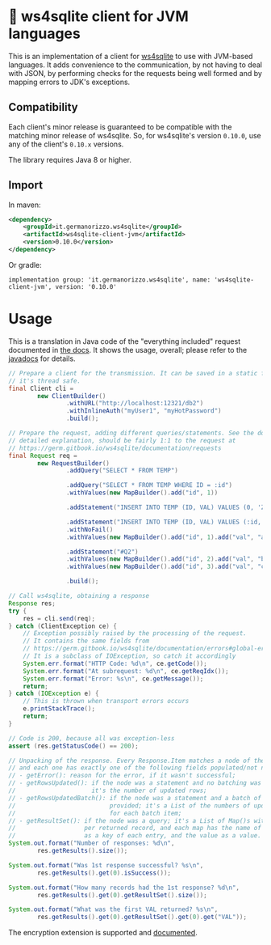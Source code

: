 # 🌱 ws4sqlite client for JVM languages

This is an implementation of a client for [ws4sqlite](https://github.com/proofrock/ws4sqlite) to use with JVM-based
languages. It adds convenience to the communication, by not having to deal with JSON, by performing checks for the 
requests being well formed and by mapping errors to JDK's exceptions.

## Compatibility

Each client's minor release is guaranteed to be compatible with the matching minor release of ws4sqlite. So, for
ws4sqlite's version `0.10.0`, use any of the client's `0.10.x` versions.

The library requires Java 8 or higher.

## Import

In maven:

```xml
<dependency>
    <groupId>it.germanorizzo.ws4sqlite</groupId>
    <artifactId>ws4sqlite-client-jvm</artifactId>
    <version>0.10.0</version>
</dependency>
```

Or gradle:

```
implementation group: 'it.germanorizzo.ws4sqlite', name: 'ws4sqlite-client-jvm', version: '0.10.0'
```

# Usage

This is a translation in Java code of the "everything included" request documented in 
[the docs](https://germ.gitbook.io/ws4sqlite/documentation/requests). It shows the usage, overall; please refer to the
[javadocs](https://javadoc.io/doc/it.germanorizzo.ws4sqlite/ws4sqlite-client-jvm) for details.

```java
// Prepare a client for the transmission. It can be saved in a static final field,
// it's thread safe.
final Client cli =
        new ClientBuilder()
                .withURL("http://localhost:12321/db2")
                .withInlineAuth("myUser1", "myHotPassword")
                .build();

// Prepare the request, adding different queries/statements. See the docs for a 
// detailed explanation, should be fairly 1:1 to the request at
// https://germ.gitbook.io/ws4sqlite/documentation/requests
final Request req =
        new RequestBuilder()
                .addQuery("SELECT * FROM TEMP")

                .addQuery("SELECT * FROM TEMP WHERE ID = :id")
                .withValues(new MapBuilder().add("id", 1))

                .addStatement("INSERT INTO TEMP (ID, VAL) VALUES (0, 'ZERO')")

                .addStatement("INSERT INTO TEMP (ID, VAL) VALUES (:id, :val)")
                .withNoFail()
                .withValues(new MapBuilder().add("id", 1).add("val", "a"))

                .addStatement("#Q2")
                .withValues(new MapBuilder().add("id", 2).add("val", "b"))
                .withValues(new MapBuilder().add("id", 3).add("val", "c"))

                .build();

// Call ws4sqlite, obtaining a response
Response res;
try {
    res = cli.send(req);
} catch (ClientException ce) {
    // Exception possibly raised by the processing of the request.
    // It contains the same fields from
    // https://germ.gitbook.io/ws4sqlite/documentation/errors#global-errors
    // It is a subclass of IOException, so catch it accordingly
    System.err.format("HTTP Code: %d\n", ce.getCode());
    System.err.format("At subrequest: %d\n", ce.getReqIdx());
    System.err.format("Error: %s\n", ce.getMessage());
    return;
} catch (IOException e) {
    // This is thrown when transport errors occurs
    e.printStackTrace();
    return;
}

// Code is 200, because all was exception-less
assert (res.getStatusCode() == 200);

// Unpacking of the response. Every Response.Item matches a node of the request, 
// and each one has exactly one of the following fields populated/not null:
// - getError(): reason for the error, if it wasn't successful;
// - getRowsUpdated(): if the node was a statement and no batching was involved;
//                     it's the number of updated rows;
// - getRowsUpdatedBatch(): if the node was a statement and a batch of values was
//                          provided; it's a List of the numbers of updated rows
//                          for each batch item;
// - getResultSet(): if the node was a query; it's a List of Map()s with an item
//                   per returned record, and each map has the name of the filed
//                   as a key of each entry, and the value as a value.
System.out.format("Number of responses: %d\n",
        res.getResults().size());

System.out.format("Was 1st response successful? %s\n",
        res.getResults().get(0).isSuccess());

System.out.format("How many records had the 1st response? %d\n",
        res.getResults().get(0).getResultSet().size());

System.out.format("What was the first VAL returned? %s\n",
        res.getResults().get(0).getResultSet().get(0).get("VAL"));
```

The encryption extension is supported and [documented](https://javadoc.io/doc/it.germanorizzo.ws4sqlite/ws4sqlite-client-jvm). 
